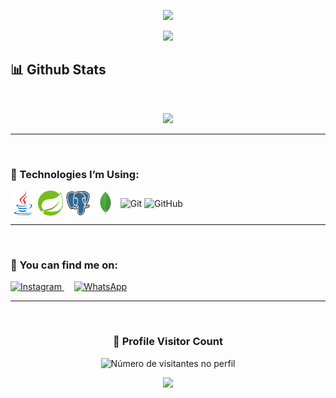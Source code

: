 <p align="center">
  <img src="https://capsule-render.vercel.app/api?type=waving&color=gradient&height=90"/>
</p>

<p align='center'>
<img src="https://readme-typing-svg.herokuapp.com?font=Fira+Code&weight=600&size=24&duration=3000&pause=200&center=true&vCenter=true&width=500&height=100&lines=Hey%2C+I'm+Eduardo!+o/;Welcome+to+my+Github+profile📓🚀">
</p>

## 📊 Github Stats
<br>
<p align='center'>
<img src="https://github-readme-stats.vercel.app/api?username=edurxmos&show_icons=true&theme=github_dark">
</p>
<hr>
<br>

### 🚀 Technologies I’m Using:

<div style="display: inline_block">
  <img align="center" alt="Java" height="40" width="40" src="https://raw.githubusercontent.com/devicons/devicon/master/icons/java/java-original.svg">
  <img align="center" alt="Spring" height="40" width="40" src="https://raw.githubusercontent.com/devicons/devicon/master/icons/spring/spring-original.svg">
  <img align="center" alt="PostgreSQL" height="40" width="40" src="https://raw.githubusercontent.com/devicons/devicon/master/icons/postgresql/postgresql-original.svg">
  <img align="center" alt="MongoDB" height="40" width="40" src="https://raw.githubusercontent.com/devicons/devicon/master/icons/mongodb/mongodb-original.svg">
  <img align="center" alt="Git" height="40" width="40" src="https://raw.githubusercontent.com/marwin1991/profile-technology-icons/refs/heads/main/icons/git.png"> 
  <img align="center" alt="GitHub" height="40" width="40" src="https://raw.githubusercontent.com/marwin1991/profile-technology-icons/refs/heads/main/icons/github.png"> 
  

</div>

<hr>
<br>

### 📱 You can find me on:

<p>
  <a href="https://www.instagram.com/edurxmos?igsh=MXJ6ZTg0aG82dWZn&utm_source=qr">
    <img src="https://upload.wikimedia.org/wikipedia/commons/9/95/Instagram_logo_2022.svg" width="40" height="40" alt="Instagram">
  </a>&nbsp;&nbsp;&nbsp;
  <a href="https://wa.me/5571996721343">
    <img src="https://upload.wikimedia.org/wikipedia/commons/6/6b/WhatsApp.svg" width="40" height="40" alt="WhatsApp">
  </a>
</p>

<hr>
<br>

<div align="center">
  <h3><b>📍 Profile Visitor Count</b></h3>
</div>

<p align="center">
  <img
    src="https://profile-counter.glitch.me/edurxmos/count.svg"
    alt="Número de visitantes no perfil"
  />
</p>

<p align="center">
  <img src="https://capsule-render.vercel.app/api?type=waving&color=gradient&height=90&section=footer"/>
</p>

